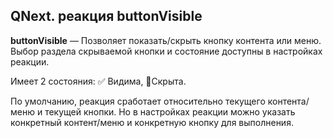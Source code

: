 ## QNext. реакция buttonVisible

**buttonVisible** — Позволяет показать/скрыть кнопку контента или меню. Выбор раздела скрываемой кнопки и состояние доступны в настройках реакции.



Имеет 2 состояния: ✅ Видима, 🚫Скрыта.

По умолчанию, реакция сработает относительно текущего контента/меню и текущей кнопки. Но в настройках реакции можно указать конкретный контент/меню и конкретную кнопку для выполнения.



